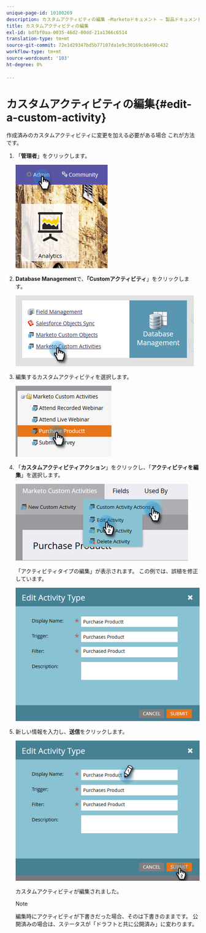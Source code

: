 ```yaml
---
unique-page-id: 10100269
description: カスタムアクティビティの編集 —Marketoドキュメント — 製品ドキュメント
title: カスタムアクティビティの編集
exl-id: bdfbf0aa-0035-46d2-80dd-21a1366c6514
translation-type: tm+mt
source-git-commit: 72e1d29347bd5b77107da1e9c30169cb6490c432
workflow-type: tm+mt
source-wordcount: '103'
ht-degree: 0%

---
```


# カスタムアクティビティの編集{#edit-a-custom-activity}

作成済みのカスタムアクティビティに変更を加える必要がある場合 これが方法です。

1. 「**管理者**」をクリックします。

   ![](assets/one-1.png)

1. **Database Management**&#x200B;で、**「Customアクティビティ**」をクリックします。

   ![](assets/two-1.png)

1. 編集するカスタムアクティビティを選択します。

   ![](assets/three-1.png)

1. 「**カスタムアクティビティアクション**」をクリックし、「**アクティビティを編集**」を選択します。

   ![](assets/four-1.png)

   「アクティビティタイプの編集」が表示されます。 この例では、誤植を修正しています。

   ![](assets/five-1.png)

1. 新しい情報を入力し、**送信**&#x200B;をクリックします。

   ![](assets/six-1.png)

   カスタムアクティビティが編集されました。

   >[!NOTE]
   >
   >編集時にアクティビティが下書きだった場合、そのは下書きのままです。 公開済みの場合は、ステータスが「ドラフトと共に公開済み」に変わります。
